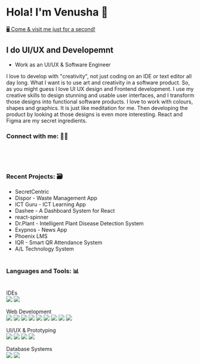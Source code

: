 # Hola! I'm Venusha 👋 


[  🖥 Come & visit me just for a second!  ](https://venusha.com)

## I do UI/UX and Developemnt 
- Work as an UI/UX & Software Engineer
  
I love to develop with "creativity", not just coding on an IDE or text editor all day long. What I want is to use art and creativity in a software product. So, as you might guess I love UI UX design and Frontend development. I use my creative skills to design stunning and usable user interfaces, and I transform those designs into functional software products. I love to work with colours, shapes and graphics. It is just like meditation for me. Then developing the product by looking at those designs is even more interesting. React and Figma are my secret ingredients. 
</br>
### Connect with me:  🙌🏻 </br>

[<img  alt="" src="https://img.shields.io/badge/Facebook-1877F2?style=for-the-badge&logo=facebook&logoColor=white" />][fb]
[<img  alt="" 	src="https://img.shields.io/badge/Twitter-1DA1F2?style=for-the-badge&logo=twitter&logoColor=white" />][twitter]
[<img  alt="" src="https://img.shields.io/badge/LinkedIn-0077B5?style=for-the-badge&logo=linkedin&logoColor=white" />][linkedin]
[<img  alt="" src="https://img.shields.io/badge/Instagram-E4405F?style=for-the-badge&logo=instagram&logoColor=white" />][instagram]
[<img  alt="" src="https://img.shields.io/badge/GitHub-100000?style=for-the-badge&logo=github&logoColor=white" />][github]
[<img  alt="" src="https://img.shields.io/badge/Behance-0054F7?style=for-the-badge&logo=behance&logoColor=white" />][behance]

</br>

### Recent Projects:  🗃 
- SecretCentric 
- Dispor - Waste Management App 
- ICT Guru - ICT Learning App
- Dashee - A Dashboard System for React
- react-spinner  
- Dr.Plant - Intelligent Plant Disease Detection System
- Exypnos - News App 
- Phoenix LMS
- IQR - Smart QR Attendance System 
- A/L Technology System
</br></br>
### Languages and Tools: 📊

<br>
IDEs<br>
<img   src="https://img.shields.io/badge/Visual_Studio_Code-0078D4?style=for-the-badge&logo=visual%20studio%20code&logoColor=white" />
<img   src="https://img.shields.io/badge/Visual_Studio-5C2D91?style=for-the-badge&logo=visual%20studio&logoColor=white" /></br>

Web Development</br> 
<img   src="https://img.shields.io/badge/HTML5-E34F26?style=for-the-badge&logo=html5&logoColor=white" />
<img   src="https://img.shields.io/badge/CSS3-1572B6?style=for-the-badge&logo=css3&logoColor=white" />
<img  src="https://img.shields.io/badge/Sass-CC6699?style=for-the-badge&logo=sass&logoColor=white" />
<img  src="https://img.shields.io/badge/JavaScript-323330?style=for-the-badge&logo=javascript&logoColor=F7DF1E" />
<img  src="https://img.shields.io/badge/React-20232A?style=for-the-badge&logo=react&logoColor=61DAFB" />
<img  src="https://img.shields.io/badge/Node.js-339933?style=for-the-badge&logo=nodedotjs&logoColor=white" />
<img   src="	https://img.shields.io/badge/PHP-777BB4?style=for-the-badge&logo=php&logoColor=white" /> 
<img src="https://img.shields.io/badge/Bootstrap-563D7C?style=for-the-badge&logo=bootstrap&logoColor=white"/>
<img src="https://img.shields.io/badge/Tailwind_CSS-38B2AC?style=for-the-badge&logo=tailwind-css&logoColor=white"/></br>

UI/UX & Prototyping</br> 
<img   src="https://img.shields.io/badge/Figma-F24E1E?style=for-the-badge&logo=figma&logoColor=white" />
<img   src="https://img.shields.io/badge/Adobe%20XD-470137?style=for-the-badge&logo=Adobe%20XD&logoColor=#FF61F6" />
<img  src="https://img.shields.io/badge/InVision-FF3366?style=for-the-badge&logo=InVision&logoColor=white" />
<img  src="https://img.shields.io/badge/Adobe%20Photoshop-31A8FF?style=for-the-badge&logo=Adobe%20Photoshop&logoColor=black" /></br>

Database Systems</br>
<img  src="https://img.shields.io/badge/MySQL-005C84?style=for-the-badge&logo=mysql&logoColor=white" />
<img  src="https://img.shields.io/badge/MongoDB-4EA94B?style=for-the-badge&logo=mongodb&logoColor=white" /></br></br>




[website]: https://venusha.com

[twitter]: https://twitter.com/VenushaDilshan

[instagram]: https://www.instagram.com/venusha_dilshan_/
[linkedin]: https://www.linkedin.com/in/venushadilshan/
[fb]:https://facebook.com/venusha.dilshan
[github]:https://github.com/venushadilshan
[behance]:https://www.behance.net/venushadilshan
